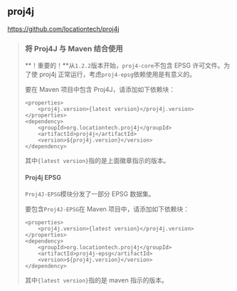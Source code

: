 ## proj4j

https://github.com/locationtech/proj4j

> ### 将 Proj4J 与 Maven 结合使用
>
> **！重要的！**从`1.2.2`版本开始，`proj4-core`不包含 EPSG 许可文件。为了使 proj4j 正常运行，考虑`proj4-epsg`依赖使用是有意义的。
>
> 要在 Maven 项目中包含 Proj4J，请添加如下依赖块：
>
> ```
> <properties>
>     <proj4j.version>{latest version}</proj4j.version>
> </properties>
> <dependency>
>     <groupId>org.locationtech.proj4j</groupId>
>     <artifactId>proj4j</artifactId>
>     <version>${proj4j.version}</version>
> </dependency>
> ```
>
> 其中`{latest version}`指的是上面徽章指示的版本。
>
> #### Proj4j EPSG
>
> `Proj4J-EPSG`模块分发了一部分 EPSG 数据集。
>
> 要包含`Proj4J-EPSG`在 Maven 项目中，请添加如下依赖块：
>
> ```
> <properties>
>     <proj4j.version>{latest version}</proj4j.version>
> </properties>
> <dependency>
>     <groupId>org.locationtech.proj4j</groupId>
>     <artifactId>proj4j-epsg</artifactId>
>     <version>${proj4j.version}</version>
> </dependency>
> ```
>
> 其中`{latest version}`指的是 maven 指示的版本。
